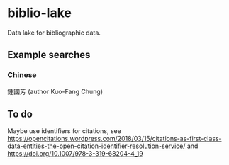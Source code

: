 # biblio-lake

Data lake for bibliographic data.




## Example searches

### Chinese

鍾國芳 (author Kuo-Fang Chung)


## To do

Maybe use identifiers for citations, see https://opencitations.wordpress.com/2018/03/15/citations-as-first-class-data-entities-the-open-citation-identifier-resolution-service/
 and https://doi.org/10.1007/978-3-319-68204-4_19 